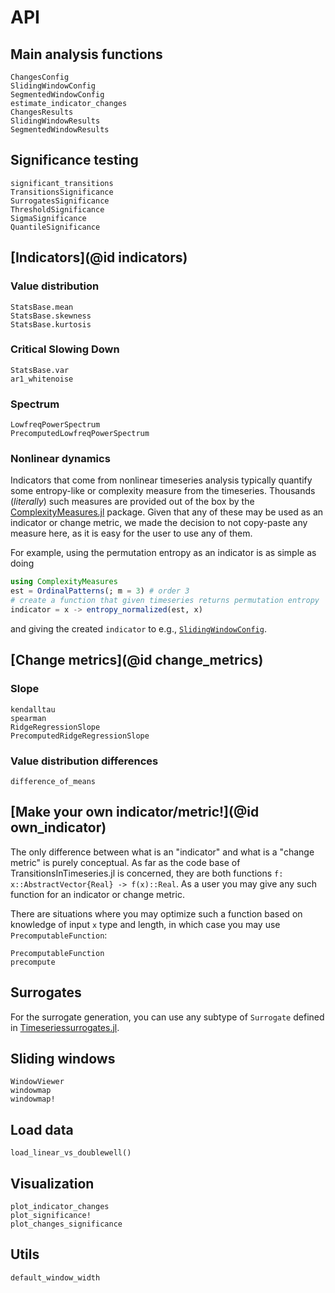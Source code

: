 # API

## Main analysis functions

```@docs
ChangesConfig
SlidingWindowConfig
SegmentedWindowConfig
estimate_indicator_changes
ChangesResults
SlidingWindowResults
SegmentedWindowResults
```

## Significance testing

```@docs
significant_transitions
TransitionsSignificance
SurrogatesSignificance
ThresholdSignificance
SigmaSignificance
QuantileSignificance
```

## [Indicators](@id indicators)

### Value distribution

```@docs
StatsBase.mean
StatsBase.skewness
StatsBase.kurtosis
```

### Critical Slowing Down

```@docs
StatsBase.var
ar1_whitenoise
```

### Spectrum

```@docs
LowfreqPowerSpectrum
PrecomputedLowfreqPowerSpectrum
```

### Nonlinear dynamics

Indicators that come from nonlinear timeseries analysis typically quantify some entropy-like or complexity measure from the timeseries.
Thousands (_literally_) such measures are provided out of the box by the [ComplexityMeasures.jl](https://juliadynamics.github.io/DynamicalSystemsDocs.jl/complexitymeasures/stable/) package. Given that any of these may be used as an indicator or change metric, we made the decision to not copy-paste any measure here, as it is easy for the user to use any of them.

For example, using the permutation entropy as an indicator is as simple as doing
```julia
using ComplexityMeasures
est = OrdinalPatterns(; m = 3) # order 3
# create a function that given timeseries returns permutation entropy
indicator = x -> entropy_normalized(est, x)
```
and giving the created `indicator` to e.g., [`SlidingWindowConfig`](@ref).

## [Change metrics](@id change_metrics)

### Slope

```@docs
kendalltau
spearman
RidgeRegressionSlope
PrecomputedRidgeRegressionSlope
```

### Value distribution differences

```@docs
difference_of_means
```

## [Make your own indicator/metric!](@id own_indicator)

The only difference between what is an "indicator" and what is a "change metric" is purely conceptual. As far as the code base of TransitionsInTimeseries.jl is concerned, they are both functions `f: x::AbstractVector{Real} -> f(x)::Real`. As a user you may give any such function for an indicator or change metric.

There are situations where you may optimize such a function based on knowledge of input `x` type and length, in which case you may use `PrecomputableFunction`:

```@docs
PrecomputableFunction
precompute
```

## Surrogates

For the surrogate generation, you can use any subtype of `Surrogate` defined in [Timeseriessurrogates.jl](https://juliadynamics.github.io/TimeseriesSurrogates.jl/v1.0/#Surrogate-methods-1).

## Sliding windows
```@docs
WindowViewer
windowmap
windowmap!
```

## Load data

```@docs
load_linear_vs_doublewell()
```

## Visualization

```@docs
plot_indicator_changes
plot_significance!
plot_changes_significance
```

## Utils

```docs
default_window_width
```